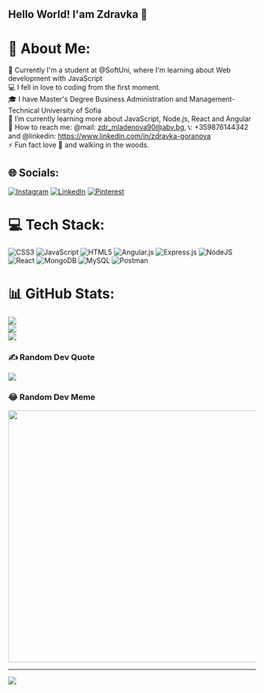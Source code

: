 ## Hello World! I'am Zdravka 👋

# 💫 About Me:
🔭 Currently I'm a student at  @SoftUni, where I'm learning about Web development with JavaScript<br>💻 I fell in love to coding from the first moment.<br>🎓 I have Master's Degree Business Administration and Management-Technical University of Sofia<br>🌱 I’m currently learning more about JavaScript, Node.js, React and Angular<br>📧 How to reach me: @mail:  zdr_mladenova90@abv.bg,
📞: +359876144342 and  @linkedin: https://www.linkedin.com/in/zdravka-goranova<br>⚡ Fun fact love 🚴 and walking in the woods.


## 🌐 Socials:
[![Instagram](https://img.shields.io/badge/Instagram-%23E4405F.svg?logo=Instagram&logoColor=white)](https://instagram.com/zdravka.goranova) [![LinkedIn](https://img.shields.io/badge/LinkedIn-%230077B5.svg?logo=linkedin&logoColor=white)](https://linkedin.com/in/zdravka-goranova) [![Pinterest](https://img.shields.io/badge/Pinterest-%23E60023.svg?logo=Pinterest&logoColor=white)](https://pinterest.com/@zdravkapgoranova) 

# 💻 Tech Stack:
![CSS3](https://img.shields.io/badge/css3-%231572B6.svg?style=for-the-badge&logo=css3&logoColor=white) ![JavaScript](https://img.shields.io/badge/javascript-%23323330.svg?style=for-the-badge&logo=javascript&logoColor=%23F7DF1E) ![HTML5](https://img.shields.io/badge/html5-%23E34F26.svg?style=for-the-badge&logo=html5&logoColor=white) ![Angular.js](https://img.shields.io/badge/angular.js-%23E23237.svg?style=for-the-badge&logo=angularjs&logoColor=white) ![Express.js](https://img.shields.io/badge/express.js-%23404d59.svg?style=for-the-badge&logo=express&logoColor=%2361DAFB) ![NodeJS](https://img.shields.io/badge/node.js-6DA55F?style=for-the-badge&logo=node.js&logoColor=white) ![React](https://img.shields.io/badge/react-%2320232a.svg?style=for-the-badge&logo=react&logoColor=%2361DAFB) ![MongoDB](https://img.shields.io/badge/MongoDB-%234ea94b.svg?style=for-the-badge&logo=mongodb&logoColor=white) ![MySQL](https://img.shields.io/badge/mysql-%2300f.svg?style=for-the-badge&logo=mysql&logoColor=white) ![Postman](https://img.shields.io/badge/Postman-FF6C37?style=for-the-badge&logo=postman&logoColor=white)
# 📊 GitHub Stats:
![](https://github-readme-stats.vercel.app/api?username=ZdravkaGoranova&theme=buefy&hide_border=false&include_all_commits=false&count_private=false)<br/>
![](https://github-readme-streak-stats.herokuapp.com/?user=ZdravkaGoranova&theme=buefy&hide_border=false)<br/>
![](https://github-readme-stats.vercel.app/api/top-langs/?username=ZdravkaGoranova&theme=buefy&hide_border=false&include_all_commits=false&count_private=false&layout=compact)

### ✍️ Random Dev Quote
![](https://quotes-github-readme.vercel.app/api?type=horizontal&theme=radical)

### 😂 Random Dev Meme
<img src="https://random-memer.herokuapp.com/" width="512px"/>

---
[![](https://visitcount.itsvg.in/api?id=ZdravkaGoranova&icon=0&color=0)](https://visitcount.itsvg.in)

<!-- Proudly created with GPRM ( https://gprm.itsvg.in ) -->
